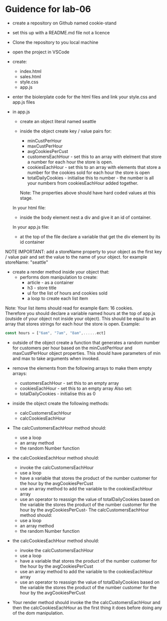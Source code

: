 # Guidence for lab-06

- create a repository on Github named cookie-stand
- set this up with a README.md file not a licence
- Clone the repository to you local machine
- open the project in VSCode
- create:
  - index.html
  - sales.html
  - style.css
  - app.js
- enter the biolerplate code for the html files and link your style.css and app.js files
- in app.js

  - create an object literal named seattle
  - inside the object create key / value pairs for:

    - minCustPerHour
    - maxCustPerHour
    - avgCookiesPerCust
    - customersEachHour - set this to an array with elelment that store a number for each hour the store is open.
    - cookiesEachHour - set this to an array with elements that store a number for the cookies sold for each hour the store is open
    - totalDailyCookies - initialise this to number - the number is all your numbers from cookiesEachHour added together.

    Note: The properties above should have hard coded values at this stage.

  In your html file:

  - inside the body element nest a div and give it an id of container.

  In your app.js file:

  - at the top of the file declare a variable that get the div element by its id container

NOTE IMPORTANT: add a storeName property to your object as the first key / value pair and set the value to the name of your object. for example storeName: "seattle"

- create a render method inside your object that:
  - performs dom manipulation to create:
    - article - as a container
    - h3 - store title
    - ul for the list of hours and cookies sold
    - a loop to create each list item

Note: Your list items should read for example 6am: 16 cookies.  
Therefore you should declare a variable named hours at the top of app.js (outside of your object not inside your object). This should be eqaul to an array that stores strings for each hour the store is open. Example:

```javascript
const hours = ["6am", "7am", "8am",......ect]
```

- outside of the object create a function that generates a random number for customers per hour based on the minCustPerHour and maxCustPerHour object properties. This should have parameters of min and max to take arguments when invoked.

- remove the elements from the following arrays to make them empty arrays:

  - customersEachHour - set this to an empty array
  - cookiesEachHour - set this to an empty array
    Also set:
  - totalDailyCookies - initialise this as 0

- inside the object create the following methods:

  - calcCustomersEachHour
  - calcCookiesEachHour

- The calcCustomersEachHour method should:

  - use a loop
  - an array method
  - the random Number function

- the calcCookiesEachHour method should:

  - invoke the calcCustomersEachHour
  - use a loop
  - have a variable that stores the product of the number customer for the hour by the avgCookiesPerCust
  - use an array method to add the variable to the cookiesEachHour array
  - use an operator to reassign the value of totalDailyCookies based on the variable the stores the product of the number customer for the hour by the avgCookiesPerCust- The calcCustomersEachHour method should:
  - use a loop
  - an array method
  - the random Number function

- the calcCookiesEachHour method should:

  - invoke the calcCustomersEachHour
  - use a loop
  - have a variable that stores the product of the number customer for the hour by the avgCookiesPerCust
  - use an array method to add the variable to the cookiesEachHour array
  - use an operator to reassign the value of totalDailyCookies based on the variable the stores the product of the number customer for the hour by the avgCookiesPerCust

- Your render method should invoke the the calcCustomersEachHour and then the calcCookiesEachHour as the first thing it does before doing any of the dom manipulation.
